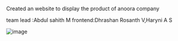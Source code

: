 Created an website to display the product of anoora company

team lead :Abdul sahith M
frontend:Dhrashan Rosanth V,Haryni A S

 ![image](https://github.com/user-attachments/assets/d6bd0e11-9f0a-4356-96d4-215eeba29937)

